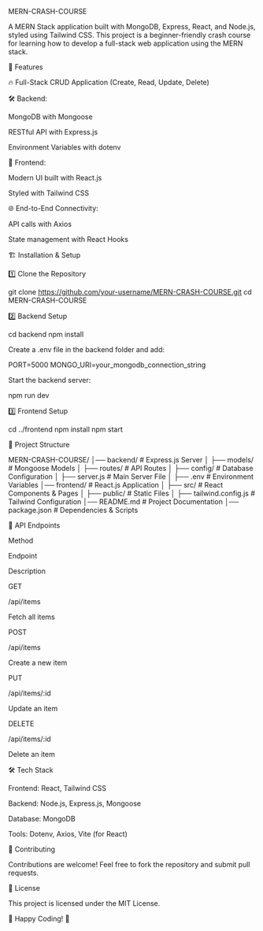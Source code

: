 MERN-CRASH-COURSE

A MERN Stack application built with MongoDB, Express, React, and Node.js, styled using Tailwind CSS. This project is a beginner-friendly crash course for learning how to develop a full-stack web application using the MERN stack.

🚀 Features

🔥 Full-Stack CRUD Application (Create, Read, Update, Delete)

🛠️ Backend:

MongoDB with Mongoose

RESTful API with Express.js

Environment Variables with dotenv

🎨 Frontend:

Modern UI built with React.js

Styled with Tailwind CSS

🌐 End-to-End Connectivity:

API calls with Axios

State management with React Hooks

🏗️ Installation & Setup

1️⃣ Clone the Repository

git clone https://github.com/your-username/MERN-CRASH-COURSE.git
cd MERN-CRASH-COURSE

2️⃣ Backend Setup

cd backend
npm install

Create a .env file in the backend folder and add:

PORT=5000
MONGO_URI=your_mongodb_connection_string

Start the backend server:

npm run dev

3️⃣ Frontend Setup

cd ../frontend
npm install
npm start

📂 Project Structure

MERN-CRASH-COURSE/
│── backend/            # Express.js Server
│   ├── models/         # Mongoose Models
│   ├── routes/         # API Routes
│   ├── config/         # Database Configuration
│   ├── server.js       # Main Server File
│   ├── .env            # Environment Variables
│── frontend/           # React.js Application
│   ├── src/            # React Components & Pages
│   ├── public/         # Static Files
│   ├── tailwind.config.js # Tailwind Configuration
│── README.md           # Project Documentation
│── package.json        # Dependencies & Scripts

📌 API Endpoints

Method

Endpoint

Description

GET

/api/items

Fetch all items

POST

/api/items

Create a new item

PUT

/api/items/:id

Update an item

DELETE

/api/items/:id

Delete an item

🛠️ Tech Stack

Frontend: React, Tailwind CSS

Backend: Node.js, Express.js, Mongoose

Database: MongoDB

Tools: Dotenv, Axios, Vite (for React)

🤝 Contributing

Contributions are welcome! Feel free to fork the repository and submit pull requests.

📜 License

This project is licensed under the MIT License.

🎯 Happy Coding! 🚀

